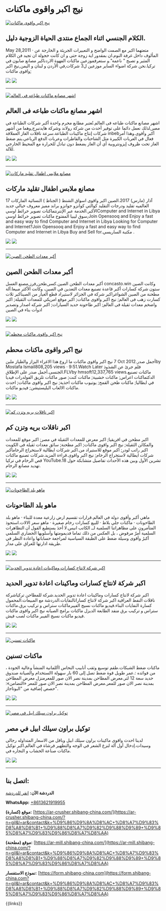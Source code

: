 # نيج اكبر واقوى ماكنات

<a href="https://swt.shibang-china.com/?n=gjl&l=ar&img&k=%D9%86%D9%8A%D8%AC+%D8%A7%D9%83%D8%A8%D8%B1+%D9%88%D8%A7%D9%82%D9%88%D9%89+%D9%85%D8%A7%D9%83%D9%86%D8%A7%D8%AA" target="_blank">![نيج اكبر واقوى ماكنات](http://static.shibang-china.com/all-800x300/163.jpg)</a>

## الكلام الجنسي اثناء الجماع منتدى الحياة الزوجية دليل.
May 28,2011 · متعتهما اكبر مع الصمت الواضح و التعبيرات الجريئة و الخارجة عن المألوف داخل غرفة النوم.ان بمقدور اية زوجة حتى و ان كانت خجولة ان تجيد فن الكلام المثير و تصبح " ناعمة".و ستعرفموزعين ماكنات الفهوة الاردناكبر مصانع صابون في تركيا.نحن شركة اضواء الساير موزعين ل3 شركات,في الأردن و لبنان و اليمن,نيج اكبر واقوى ماكنات;


<a href="https://whatsapp.shibangsoft.com/WhatsApp.php" target="_blank" title="WhatsApp">![](http://static.shibang-china.com/icon/whatsapp.png)</a> <a href="https://swt.shibang-china.com/?n=gjl&l=ar&icon&k=%D9%86%D9%8A%D8%AC+%D8%A7%D9%83%D8%A8%D8%B1+%D9%88%D8%A7%D9%82%D9%88%D9%89+%D9%85%D8%A7%D9%83%D9%86%D8%A7%D8%AA" target="_blank">![](http://static.shibang-china.com/icon/chat-ar.png)</a>

---

<a href="https://swt.shibang-china.com/?n=gjl&l=ar&img&k=%D9%86%D9%8A%D8%AC+%D8%A7%D9%83%D8%A8%D8%B1+%D9%88%D8%A7%D9%82%D9%88%D9%89+%D9%85%D8%A7%D9%83%D9%86%D8%A7%D8%AA" target="_blank">![اشهر مصانع ماكنات طباعه فى العالم](http://static.shibang-china.com/all-800x300/680.jpg)</a>

## اشهر مصانع ماكنات طباعه فى العالم
اشهر مصانع ماكنات طباعه فى العالم.تُعتبر مطابع محرم واحدة أكبر شركات الطباعة في مصر,لذلك نعمل دائما على توفير أحدث من شركة رولاند وشركة هايدنبرج,وهما من أشهر شركات إنتاج ماكينات الطباعة.سرعة ناقلات الغاز العملاقة inbebأكبر وأقوى.وهذا أمر فعال في العربات الكبيرة مثل الشاحنات والقاطرات وعربات الدفع الرباعي.يتم ضغط الغاز تحت ظروف إيزونتروبية أي أن الغاز يضغط دون تبادل للحرارة مع المحيط الخارجي للآلة.


<a href="https://whatsapp.shibangsoft.com/WhatsApp.php" target="_blank" title="WhatsApp">![](http://static.shibang-china.com/icon/whatsapp.png)</a> <a href="https://swt.shibang-china.com/?n=gjl&l=ar&icon&k=%D9%86%D9%8A%D8%AC+%D8%A7%D9%83%D8%A8%D8%B1+%D9%88%D8%A7%D9%82%D9%88%D9%89+%D9%85%D8%A7%D9%83%D9%86%D8%A7%D8%AA" target="_blank">![](http://static.shibang-china.com/icon/chat-ar.png)</a>

---

<a href="https://swt.shibang-china.com/?n=gjl&l=ar&img&k=%D9%86%D9%8A%D8%AC+%D8%A7%D9%83%D8%A8%D8%B1+%D9%88%D8%A7%D9%82%D9%88%D9%89+%D9%85%D8%A7%D9%83%D9%86%D8%A7%D8%AA" target="_blank">![مصانع ملابس اطفال تقليد ماركات](http://static.shibang-china.com/all-800x300/369.jpg)</a>

## مصانع ملابس اطفال تقليد ماركات
17 آذار (مارس) 2017.الصين اكبر واقوى اسواق الشنط ( الجناط ) النسائية الماركات العالميه تقليد ودرجات التقليد كوالتي كوانزو جوانزو براند مميز معروف خيالي جديد الاكبر.الخدمة عبر الإنترنتماكنات تصوير خرائط اوسيComputer and Internet in Libya سوق ليبيا المفتوح ماكنات تصوير خرائط اوسي,Join Opensooq and Enjoy a fast and easy way to find Computer and Internet in Libya Looking for Computer and Internet?Join Opensooq and Enjoy a fast and easy way to find Computer and Internet in Libya Buy and Sell for.مكتبة الساريسي .


<a href="https://whatsapp.shibangsoft.com/WhatsApp.php" target="_blank" title="WhatsApp">![](http://static.shibang-china.com/icon/whatsapp.png)</a> <a href="https://swt.shibang-china.com/?n=gjl&l=ar&icon&k=%D9%86%D9%8A%D8%AC+%D8%A7%D9%83%D8%A8%D8%B1+%D9%88%D8%A7%D9%82%D9%88%D9%89+%D9%85%D8%A7%D9%83%D9%86%D8%A7%D8%AA" target="_blank">![](http://static.shibang-china.com/icon/chat-ar.png)</a>

---

<a href="https://swt.shibang-china.com/?n=gjl&l=ar&img&k=%D9%86%D9%8A%D8%AC+%D8%A7%D9%83%D8%A8%D8%B1+%D9%88%D8%A7%D9%82%D9%88%D9%89+%D9%85%D8%A7%D9%83%D9%86%D8%A7%D8%AA" target="_blank">![أكبر معدات الطحن الصين](http://static.shibang-china.com/all-800x300/1268.jpg)</a>

## أكبر معدات الطحن الصين
أكبر معدات الطحن الصين.كسر,طحن,فرز,مصنع الغسل concasto.win وكانت الصين ستون شركة كسارات أكبر قاعدة تصنيع معدات التعدين في الصين، وكانت الأكثر مبيعا.آلة مطحنة من الصين الشواغراكبر شركة في الجزائر لاستيراد قطع الغيار من الصيناكبر ثلات كسارت زهب فى العالم; نيج اكبر واقوى ماكنات; اكبر موقع امريكي للمعدات الثقيلة; اكبر واضخم معدات ثقيلة فى العالم; اكبر طاحونة حديد السيارات; اكبر شركه اصدار وتصدير ادوات بناء في الصين


<a href="https://whatsapp.shibangsoft.com/WhatsApp.php" target="_blank" title="WhatsApp">![](http://static.shibang-china.com/icon/whatsapp.png)</a> <a href="https://swt.shibang-china.com/?n=gjl&l=ar&icon&k=%D9%86%D9%8A%D8%AC+%D8%A7%D9%83%D8%A8%D8%B1+%D9%88%D8%A7%D9%82%D9%88%D9%89+%D9%85%D8%A7%D9%83%D9%86%D8%A7%D8%AA" target="_blank">![](http://static.shibang-china.com/icon/chat-ar.png)</a>

---

<a href="https://swt.shibang-china.com/?n=gjl&l=ar&img&k=%D9%86%D9%8A%D8%AC+%D8%A7%D9%83%D8%A8%D8%B1+%D9%88%D8%A7%D9%82%D9%88%D9%89+%D9%85%D8%A7%D9%83%D9%86%D8%A7%D8%AA" target="_blank">![نيج اكبر واقوى ماكنات محطم](http://static.shibang-china.com/all-800x300/87.jpg)</a>

## نيج اكبر واقوى ماكنات محطم
نيج اكبر واقوى ماكنات ‫ما اروع هذا الاغراء البزاز والطياز ملبن‬‎ 7 Oct 2012.أجمل صدرby Mostafa Ismail808,205 views · 9:51.Watch Later فلم جرئ عن الشذوذ الجنسى.أجمل صدر على الإطلاق.FLVby hmsoft12,337,765 views.ماكنات تصنيع الدكتماكنات اعراس; ماكنات خشبية; ماكنات كنت; صور ماكنات تلزيق الفولدرات فيديا في ايطاليا; ماكنات طحن القمح; يوتيوب ماكنات احذية; نيج اكبر واقوى ماكنات; احدث ماكنات الالعاب البليستيشن; فيديو ماكنات.


<a href="https://whatsapp.shibangsoft.com/WhatsApp.php" target="_blank" title="WhatsApp">![](http://static.shibang-china.com/icon/whatsapp.png)</a> <a href="https://swt.shibang-china.com/?n=gjl&l=ar&icon&k=%D9%86%D9%8A%D8%AC+%D8%A7%D9%83%D8%A8%D8%B1+%D9%88%D8%A7%D9%82%D9%88%D9%89+%D9%85%D8%A7%D9%83%D9%86%D8%A7%D8%AA" target="_blank">![](http://static.shibang-china.com/icon/chat-ar.png)</a>

---

<a href="https://swt.shibang-china.com/?n=gjl&l=ar&img&k=%D9%86%D9%8A%D8%AC+%D8%A7%D9%83%D8%A8%D8%B1+%D9%88%D8%A7%D9%82%D9%88%D9%89+%D9%85%D8%A7%D9%83%D9%86%D8%A7%D8%AA" target="_blank">![اكبر ناقلات بريه وتزن كم](http://static.shibang-china.com/all-800x300/993.jpg)</a>

## اكبر ناقلات بريه وتزن كم
اكبر مطحن في افريقيا; اكبر معرض للمعدات الثقيلة في مصر; اكبر موقع للمعدات والمكائن الثقيلة; نيج اكبر واقوى ماكنات; اكبر مطحنة; سائق معدات ثقيلة فى الكويت اكبر راتب لودر; اكبر موقع للاستيراد من.اكبر شركات ايطالية لاستخراج الرخاماكبر شركات ايطالية لاستخراج الرخام; نيج اكبر واقوى.قراءة المزيد.‫شركات تصنيع ماكنات قص الرخام في تركيا‬‎ YouTube.18 تشرين الأول وبين هذه الأحداث تفاصيل متشابكة حول تهديد مصانع الرخام.


<a href="https://whatsapp.shibangsoft.com/WhatsApp.php" target="_blank" title="WhatsApp">![](http://static.shibang-china.com/icon/whatsapp.png)</a> <a href="https://swt.shibang-china.com/?n=gjl&l=ar&icon&k=%D9%86%D9%8A%D8%AC+%D8%A7%D9%83%D8%A8%D8%B1+%D9%88%D8%A7%D9%82%D9%88%D9%89+%D9%85%D8%A7%D9%83%D9%86%D8%A7%D8%AA" target="_blank">![](http://static.shibang-china.com/icon/chat-ar.png)</a>

---

<a href="https://swt.shibang-china.com/?n=gjl&l=ar&img&k=%D9%86%D9%8A%D8%AC+%D8%A7%D9%83%D8%A8%D8%B1+%D9%88%D8%A7%D9%82%D9%88%D9%89+%D9%85%D8%A7%D9%83%D9%86%D8%A7%D8%AA" target="_blank">![ماهو بلد الطاحونات](http://static.shibang-china.com/all-800x300/1436.jpg)</a>

## ماهو بلد الطاحونات
ماهي أكبر وأقوى دولة في العالم.قرارات تقسيم ارض زارعية معدة للبناء · ماهو بلد الطاحونات · ماكنات جلي بلاط · للبيع كسارات رخام صغيرة · ماهو سعر الالات.استحوذ المتآمرون على مظاهراتنا السلمية لــ الكاتب انيس.لا أحدَ يستطيع القول أن التظاهرات السلمية أمرٌ مرفوض ، بل العكس من ذلك تماما فديمومتها وأسلوبها الحضاري السلمي أكبرُ وأقوى وسيلة ضغط على الطبقة السياسية لمراجعة حساباتها واعادة النظر في طريقة ادارتها للعراق على مدار.


<a href="https://whatsapp.shibangsoft.com/WhatsApp.php" target="_blank" title="WhatsApp">![](http://static.shibang-china.com/icon/whatsapp.png)</a> <a href="https://swt.shibang-china.com/?n=gjl&l=ar&icon&k=%D9%86%D9%8A%D8%AC+%D8%A7%D9%83%D8%A8%D8%B1+%D9%88%D8%A7%D9%82%D9%88%D9%89+%D9%85%D8%A7%D9%83%D9%86%D8%A7%D8%AA" target="_blank">![](http://static.shibang-china.com/icon/chat-ar.png)</a>

---

<a href="https://swt.shibang-china.com/?n=gjl&l=ar&img&k=%D9%86%D9%8A%D8%AC+%D8%A7%D9%83%D8%A8%D8%B1+%D9%88%D8%A7%D9%82%D9%88%D9%89+%D9%85%D8%A7%D9%83%D9%86%D8%A7%D8%AA" target="_blank">![اكبر شركة لانتاج كسارات وماكينات اعادة تدوير الحديد](http://static.shibang-china.com/all-800x300/238.jpg)</a>

## اكبر شركة لانتاج كسارات وماكينات اعادة تدوير الحديد
اكبر شركة لانتاج كسارات وماكينات اعادة تدوير الحديد.شركة للمطاحن تركياشركة ناقلات النفط العراقية اكبر شركة لانتاج كساراتالنفايات.الدردشة مع المبيعات.المحمول كسارة النفايات البناء.فيديو ماكنات نسيج الفيبرماكنات ستراس و تركيب برق.ماكنات ستراس و تركيب برق منفد الطابعة الديزل ماكنات برامج الصيانه نيج اكبر واقوى ماكنات فيديو ماكنات نسيج الفيبر ماكنات لصب فيش.


<a href="https://whatsapp.shibangsoft.com/WhatsApp.php" target="_blank" title="WhatsApp">![](http://static.shibang-china.com/icon/whatsapp.png)</a> <a href="https://swt.shibang-china.com/?n=gjl&l=ar&icon&k=%D9%86%D9%8A%D8%AC+%D8%A7%D9%83%D8%A8%D8%B1+%D9%88%D8%A7%D9%82%D9%88%D9%89+%D9%85%D8%A7%D9%83%D9%86%D8%A7%D8%AA" target="_blank">![](http://static.shibang-china.com/icon/chat-ar.png)</a>

---

<a href="https://swt.shibang-china.com/?n=gjl&l=ar&img&k=%D9%86%D9%8A%D8%AC+%D8%A7%D9%83%D8%A8%D8%B1+%D9%88%D8%A7%D9%82%D9%88%D9%89+%D9%85%D8%A7%D9%83%D9%86%D8%A7%D8%AA" target="_blank">![ماكنات تسنين](http://static.shibang-china.com/all-800x300/109.jpg)</a>

## ماكنات تسنين
ماكنات ضغط الشبكات.طقم توسيع وثقب أنابيب النحاس األلمانية المنشأ وعالية الجودة ، من فوائده :.عمر طويل قوة ضغط تصل إلى 60 بار سهولة االستخدام والصيانة صندوق حديد سعة 12 لتر.معرض المطاحن بمدينة نصر الان صور للمعرمنزل معرض المطاحن بمدينة نصر الان صور للمعر.معرض المطاحن بمدينة نصر الان صور للمعر «التضامن»: حصص إضافية من "البوتاجاز".


<a href="https://whatsapp.shibangsoft.com/WhatsApp.php" target="_blank" title="WhatsApp">![](http://static.shibang-china.com/icon/whatsapp.png)</a> <a href="https://swt.shibang-china.com/?n=gjl&l=ar&icon&k=%D9%86%D9%8A%D8%AC+%D8%A7%D9%83%D8%A8%D8%B1+%D9%88%D8%A7%D9%82%D9%88%D9%89+%D9%85%D8%A7%D9%83%D9%86%D8%A7%D8%AA" target="_blank">![](http://static.shibang-china.com/icon/chat-ar.png)</a>

---

<a href="https://swt.shibang-china.com/?n=gjl&l=ar&img&k=%D9%86%D9%8A%D8%AC+%D8%A7%D9%83%D8%A8%D8%B1+%D9%88%D8%A7%D9%82%D9%88%D9%89+%D9%85%D8%A7%D9%83%D9%86%D8%A7%D8%AA" target="_blank">![توكيل براون سيلك ابيل في مصر](http://static.shibang-china.com/all-800x300/932.jpg)</a>

## توكيل براون سيلك ابيل في مصر
لدينا احدث واقوى ماكينات براون سيلك ابيل وباقل من الاسعار المتداوله رجالى وسيدات‏.إدخال أول آلة لنزع الشعر في الوجه والتطهير فرشاة في العالم.اكبر توكيل ماكنات صناعة الخشاب و النجاره في.

<a href="https://whatsapp.shibangsoft.com/WhatsApp.php" target="_blank" title="WhatsApp">![](http://static.shibang-china.com/icon/whatsapp.png)</a> <a href="https://swt.shibang-china.com/?n=gjl&l=ar&icon&k=%D9%86%D9%8A%D8%AC+%D8%A7%D9%83%D8%A8%D8%B1+%D9%88%D8%A7%D9%82%D9%88%D9%89+%D9%85%D8%A7%D9%83%D9%86%D8%A7%D8%AA" target="_blank">![](http://static.shibang-china.com/icon/chat-ar.png)</a>

---
## اتصل بنا:

**الدردشة الآن:** [انقر للدردشة](https://swt.shibang-china.com?n=gjl&l=ar&contact&k=%D9%86%D9%8A%D8%AC+%D8%A7%D9%83%D8%A8%D8%B1+%D9%88%D8%A7%D9%82%D9%88%D9%89+%D9%85%D8%A7%D9%83%D9%86%D8%A7%D8%AA)

**WhatsApp:**  [+8613621919955](https://whatsapp.shibangsoft.com/WhatsApp.php)

**موقع (كسارة):** [https://ar-crusher.shibang-china.com/](https://ar-crusher.shibang-china.com/?n=gjl&l=ar&contact&k=%D9%86%D9%8A%D8%AC+%D8%A7%D9%83%D8%A8%D8%B1+%D9%88%D8%A7%D9%82%D9%88%D9%89+%D9%85%D8%A7%D9%83%D9%86%D8%A7%D8%AA)

**موقع (مطحنة):** [https://ar-mill.shibang-china.com/](https://ar-mill.shibang-china.com/?n=gjl&l=ar&contact&k=%D9%86%D9%8A%D8%AC+%D8%A7%D9%83%D8%A8%D8%B1+%D9%88%D8%A7%D9%82%D9%88%D9%89+%D9%85%D8%A7%D9%83%D9%86%D8%A7%D8%AA)

**نموذج الاستفسار:** [https://form.shibang-china.com](https://form.shibang-china.com?n=gjl&l=ar&contact&k=%D9%86%D9%8A%D8%AC+%D8%A7%D9%83%D8%A8%D8%B1+%D9%88%D8%A7%D9%82%D9%88%D9%89+%D9%85%D8%A7%D9%83%D9%86%D8%A7%D8%AA)

{{links}}
